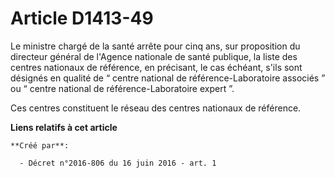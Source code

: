 # Article D1413-49

Le ministre chargé de la santé arrête pour cinq ans, sur proposition du directeur général de l'Agence nationale de santé
publique, la liste des centres nationaux de référence, en précisant, le cas échéant, s'ils sont désignés en qualité de “
centre national de référence-Laboratoire associés ” ou “ centre national de référence-Laboratoire expert ”. 

Ces centres constituent le réseau des centres nationaux de référence.

**Liens relatifs à cet article**

	**Créé par**:

	  - Décret n°2016-806 du 16 juin 2016 - art. 1

